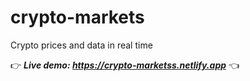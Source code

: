 # crypto-markets
Crypto prices and data in real time


👉 ***Live demo: https://crypto-marketss.netlify.app*** 👈
